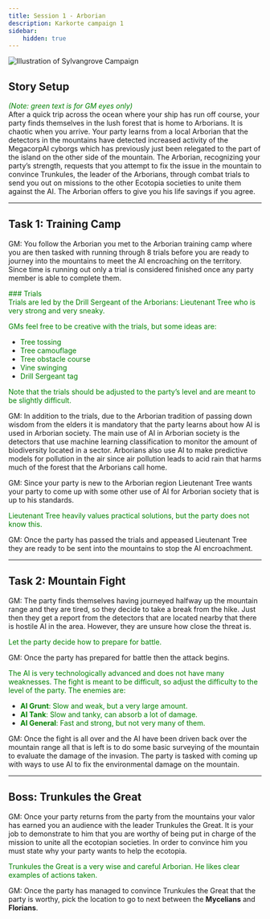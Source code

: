 ```yaml
---
title: Session 1 - Arborian
description: Karkorte campaign 1
sidebar:
    hidden: true
---
```



![Illustration of Sylvangrove Campaign](../../../assets/sylvangrove/sylvangrove-campaign.jpg)

## Story Setup  
<span style="color:green;"> *(Note: green text is for GM eyes only)*</span>  
After a quick trip across the ocean where your ship has run off course, your party finds themselves in the lush forest that is home to Arborians. It is chaotic when you arrive. Your party learns from a local Arborian that the detectors in the mountains have detected increased activity of the MegacorpAI cyborgs which has previously just been relegated to the part of the island on the other side of the mountain. The Arborian, recognizing your party’s strength, requests that you attempt to fix the issue in the mountain to convince Trunkules, the leader of the Arborians, through combat trials to send you out on missions to the other Ecotopia societies to unite them against the AI. The Arborian offers to give you his life savings if you agree.  

---

## Task 1: Training Camp  

GM:  You follow the Arborian you met to the Arborian training camp where you are then tasked with running through 8 trials before you are ready to journey into the mountains to meet the AI encroaching on the territory. Since time is running out only a trial is considered finished once any party member is able to complete them.  

<span style="color:green;"> ### Trials  
Trials are led by the Drill Sergeant of the Arborians: Lieutenant Tree who is very strong and very sneaky.  </span>

<span style="color:green;"> GMs feel free to be creative with the trials, but some ideas are:  </span>
- <span style="color:green;">Tree tossing  </span>
- <span style="color:green;">Tree camouflage  </span>
- <span style="color:green;">Tree obstacle course  </span>
- <span style="color:green;">Vine swinging  </span>
- <span style="color:green;">Drill Sergeant tag  </span>

<span style="color:green;"> Note that the trials should be adjusted to the party’s level and are meant to be slightly difficult.  </span>

GM:  In addition to the trials, due to the Arborian tradition of passing down wisdom from the elders it is mandatory that the party learns about how AI is used in Arborian society. The main use of AI in Arborian society is the detectors that use machine learning classification to monitor the amount of biodiversity located in a sector. Arborians also use AI to make predictive models for pollution in the air since air pollution leads to acid rain that harms much of the forest that the Arborians call home.  

GM:  Since your party is new to the Arborian region Lieutenant Tree wants your party to come up with some other use of AI for Arborian society that is up to his standards.  

<span style="color:green;"> Lieutenant Tree heavily values practical solutions, but the party does not know this. </span>

GM:  Once the party has passed the trials and appeased Lieutenant Tree they are ready to be sent into the mountains to stop the AI encroachment.  

---

## Task 2: Mountain Fight  

GM:  The party finds themselves having journeyed halfway up the mountain range and they are tired, so they decide to take a break from the hike. Just then they get a report from the detectors that are located nearby that there is hostile AI in the area. However, they are unsure how close the threat is.  

<span style="color:green;"> Let the party decide how to prepare for battle. </span> 

GM:  Once the party has prepared for battle then the attack begins.  

<span style="color:green;">  The AI is very technologically advanced and does not have many weaknesses. The fight is meant to be difficult, so adjust the difficulty to the level of the party. The enemies are:  </span>
- <span style="color:green;">**AI Grunt**: Slow and weak, but a very large amount.  </span>
- <span style="color:green;">**AI Tank**: Slow and tanky, can absorb a lot of damage.  </span>
- <span style="color:green;">**AI General**: Fast and strong, but not very many of them.  </span>

GM:  Once the fight is all over and the AI have been driven back over the mountain range all that is left is to do some basic surveying of the mountain to evaluate the damage of the invasion. The party is tasked with coming up with ways to use AI to fix the environmental damage on the mountain.  

---

## Boss: Trunkules the Great  

GM:  Once your party returns from the party from the mountains your valor has earned you an audience with the leader Trunkules the Great. It is your job to demonstrate to him that you are worthy of being put in charge of the mission to unite all the ecotopian societies. In order to convince him you must state why your party wants to help the ecotopia.  

<span style="color:green;"> Trunkules the Great is a very wise and careful Arborian. He likes clear examples of actions taken. </span>

GM:  Once the party has managed to convince Trunkules the Great that the party is worthy, pick the location to go to next between the **Mycelians** and **Florians**.  

